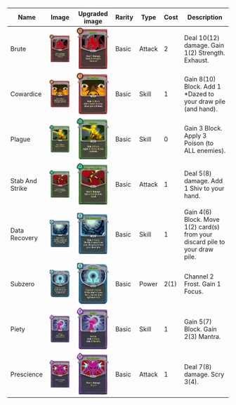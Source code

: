 | Name | Image | Upgraded image | Rarity | Type | Cost | Description |
| ---- | ----- | -------------- | ------ | ---- | ---- | ----------- |
| Brute | ![](small-card-images/Brute.png) | ![](small-card-images/BrutePlus.png) | Basic | Attack | 2 | Deal 10(12) damage. Gain 1(2) Strength. Exhaust. |
| Cowardice | ![](small-card-images/Cowardice.png) | ![](small-card-images/CowardicePlus.png) | Basic | Skill | 1 | Gain 8(10) Block. Add 1 *Dazed to your draw pile (and hand). |
| Plague | ![](small-card-images/Plague.png) | ![](small-card-images/PlaguePlus.png) | Basic | Skill | 0 | Gain 3 Block. Apply 3 Poison (to ALL enemies). |
| Stab And Strike | ![](small-card-images/StabAndStrike.png) | ![](small-card-images/StabAndStrikePlus.png) | Basic | Attack | 1 | Deal 5(8) damage. Add 1 Shiv to your hand. |
| Data Recovery | ![](small-card-images/DataRecovery.png) | ![](small-card-images/DataRecoveryPlus.png) | Basic | Skill | 1 | Gain 4(6) Block. Move 1(2) card(s) from your discard pile to your draw pile. |
| Subzero | ![](small-card-images/Subzero.png) | ![](small-card-images/SubzeroPlus.png) | Basic | Power | 2(1) | Channel 2 Frost. Gain 1 Focus. |
| Piety | ![](small-card-images/Piety.png) | ![](small-card-images/PietyPlus.png) | Basic | Skill | 1 | Gain 5(7) Block. Gain 2(3) Mantra. |
| Prescience | ![](small-card-images/Prescience.png) | ![](small-card-images/PresciencePlus.png) | Basic | Attack | 1 | Deal 7(8) damage. Scry 3(4). |
